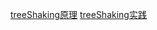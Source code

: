 [treeShaking原理](https://juejin.cn/post/6844903544756109319)
[treeShaking实践](https://juejin.cn/post/6844903544760336398)